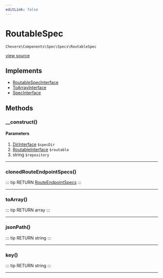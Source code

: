```yaml
---
editLink: false
---
```


# RoutableSpec

`Chevere\Components\Spec\Specs\RoutableSpec`

[view source](https://github.com/chevere/chevere/blob/master/Spec/Specs/RoutableSpec.php)

## Implements

- [RoutableSpecInterface](../../../Interfaces/Spec/Specs/RoutableSpecInterface.md)
- [ToArrayInterface](../../../Interfaces/Common/ToArrayInterface.md)
- [SpecInterface](../../../Interfaces/Spec/SpecInterface.md)

## Methods

### __construct()

#### Parameters

1. [DirInterface](../../../Interfaces/Filesystem/DirInterface.md) `$specDir`
2. [RoutableInterface](../../../Interfaces/Router/RoutableInterface.md) `$routable`
3. string `$repository`

---

### clonedRouteEndpointSpecs()

::: tip RETURN
[RouteEndpointSpecs](./RouteEndpointSpecs.md)
:::

---

### toArray()

::: tip RETURN
array
:::

---

### jsonPath()

::: tip RETURN
string
:::

---

### key()

::: tip RETURN
string
:::

---
